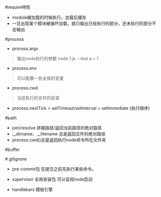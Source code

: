 #require特性
- module被加载的时候执行，加载后缓存
- 一旦出现某个模块被循环加载，就只输出已经执行的部分，还未执行的部分不会输出

#process
- process.argv
> 输出node执行的参数  node 1.js --test a = 1
- process.env
> 可以配置一些全局的变量
- process.cwd
> 当前执行的文件的目录
- process.nextTick > setTimeout/setInterval > setImmediate (执行顺序)

#path

- join/resolve  拼接路径/返回当前路径的绝对路径
- __dirname、__filename 总是返回文件的绝对路径
- process.cwd()总是返回执行node命令所在文件夹

#buffer

#.gitignore

- pre-commit包 在提交之前先执行某些命令。

- supervisor  全局安装包  可以监视node启动
- handlebars  模板引擎

